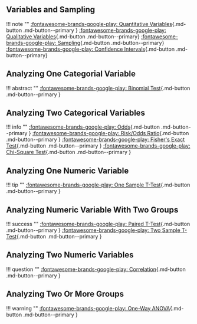 ## Variables and Sampling

!!! note ""
    [:fontawesome-brands-google-play: Quantitative Variables](./quant.md){.md-button .md-button--primary } [:fontawesome-brands-google-play: Qualitative Variables](./qual.md){.md-button .md-button--primary} [:fontawesome-brands-google-play: Sampling](./sampling.md){.md-button .md-button--primary} 
[:fontawesome-brands-google-play: Confidence Intervals](./confidence-interval.md){.md-button .md-button--primary}

## Analyzing One Categorial Variable

!!! abstract ""
    [:fontawesome-brands-google-play: Binomial Test](./binomial-test.md){.md-button .md-button--primary }

## Analyzing Two Categorical Variables

!!! info ""
    [:fontawesome-brands-google-play: Odds](./odds.md){.md-button .md-button--primary } [:fontawesome-brands-google-play: Risk/Odds Ratio](./odds-ratio-risk.md){.md-button .md-button--primary } [:fontawesome-brands-google-play: Fisher's Exact Test](./fisher-test.md){.md-button .md-button--primary } [:fontawesome-brands-google-play: Chi-Square Test](./chi-square.md){.md-button .md-button--primary } 

## Analyzing One Numeric Variable

!!! tip ""
    [:fontawesome-brands-google-play: One Sample T-Test](./one-t-test.md){.md-button .md-button--primary }

## Analyzing Numeric Variable With Two Groups

!!! success ""
    [:fontawesome-brands-google-play: Paired T-Test](./paired-t-test.md){.md-button .md-button--primary } [:fontawesome-brands-google-play: Two Sample T-Test](./two-t-test.md){.md-button .md-button--primary }

## Analyzing Two Numeric Variables

!!! question ""
    [:fontawesome-brands-google-play: Correlation](./correlation.md){.md-button .md-button--primary }

## Analyzing Two Or More Groups

!!! warning ""
    [:fontawesome-brands-google-play: One-Way ANOVA](./one-way-anova.md){.md-button .md-button--primary }
